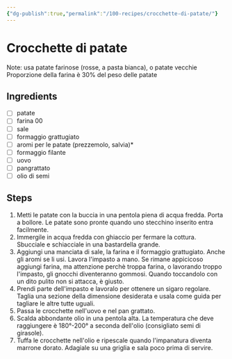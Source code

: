 ```yaml
---
{"dg-publish":true,"permalink":"/100-recipes/crocchette-di-patate/"}
---
```


# Crocchette di patate
Note: usa patate farinose (rosse, a pasta bianca), o patate vecchie
Proporzione della farina è 30% del peso delle patate
## Ingredients
- [ ] patate
- [ ] farina 00
- [ ] sale
- [ ] formaggio grattugiato
- [ ] aromi per le patate (prezzemolo, salvia)*
- [ ] formaggio filante
- [ ] uovo
- [ ] pangrattato
- [ ] olio di semi
## Steps
1. Metti le patate con la buccia in una pentola piena di acqua fredda. Porta a bollore. Le patate sono pronte quando uno stecchino inserito entra facilmente.
2. Immergile in acqua fredda con ghiaccio per fermare la cottura. Sbucciale e schiacciale in una bastardella grande.
3. Aggiungi una manciata di sale, la farina e il formaggio grattugiato. Anche gli aromi se li usi. Lavora l'impasto a mano. Se rimane appicicoso aggiungi farina, ma attenzione perchè troppa farina, o lavorando troppo l'impasto, gli gnocchi diventeranno gommosi. Quando toccandolo con un dito pulito non si attacca, è giusto.
4. Prendi parte dell'impasto e lavoralo per ottenere un sigaro regolare. Taglia una sezione della dimensione desiderata e usala come guida per tagliare le altre tutte uguali. 
5. Passa le crocchette nell'uovo e nel pan grattato.
6. Scalda abbondante olio in una pentola alta. La temperatura che deve raggiungere è 180°-200° a seconda dell'olio (consigliato semi di girasole).
7. Tuffa le crocchette nell'olio e ripescale quando l'impanatura diventa marrone dorato. Adagiale su una griglia e sala poco prima di servire.